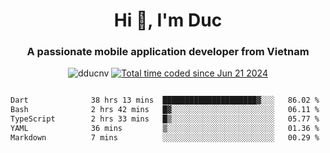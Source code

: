 <h1 align="center">
  Hi 👋, I'm  Duc</h1>
<h3 align="center">A passionate mobile application developer from Vietnam</h3>  
  
<p align="center"> <img src="https://komarev.com/ghpvc/?username=dducnv&label=Profile%20views&color=0e75b6&style=flat" alt="dducnv" /> 
<a href="https://wakatime.com/@4d2a2cd9-1bcb-4dd1-84a4-dce128a35137"><img src="https://wakatime.com/badge/user/4d2a2cd9-1bcb-4dd1-84a4-dce128a35137.svg" alt="Total time coded since Jun 21 2024" /></a>
</p>  

<div style="width: 100vw; overflow-x: auto; flex:center">
  <!--START_SECTION:waka-->

```txt
Dart              38 hrs 13 mins  █████████████████████▓░░░   86.02 %
Bash              2 hrs 42 mins   █▓░░░░░░░░░░░░░░░░░░░░░░░   06.11 %
TypeScript        2 hrs 33 mins   █▒░░░░░░░░░░░░░░░░░░░░░░░   05.77 %
YAML              36 mins         ▒░░░░░░░░░░░░░░░░░░░░░░░░   01.36 %
Markdown          7 mins          ░░░░░░░░░░░░░░░░░░░░░░░░░   00.29 %
```

<!--END_SECTION:waka-->
</div>




  
